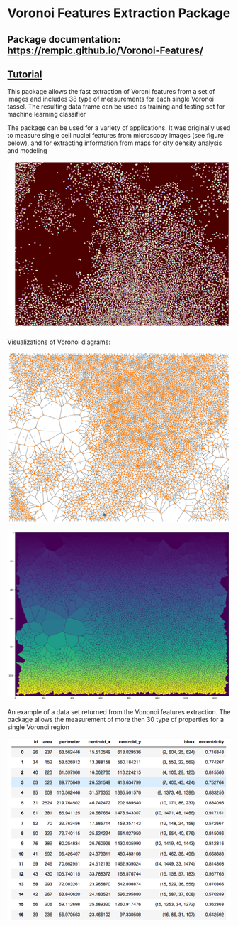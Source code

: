 # Voronoi Features Extraction Package


## Package documentation: https://rempic.github.io/Voronoi-Features/

## [Tutorial](./tutorial/Voronoi_Features_Tutorial.ipynb)

This package allows the fast extraction of Voroni features from a set of images and includes 38 type of measurements for each single Voronoi tassel. The resulting data frame can be used as training and testing set for machine learning classifier

The package can be used for a variety of applications. It was originally used to measure single cell nuclei features from microscopy images (see figure below), and for extracting information from maps for city density analysis and modeling


![Screenshot](/images/1.png)

Visualizations of Voronoi diagrams:

![Screenshot](/images/3.png)

![Screenshot](/images/4.png)

An example of a data set returned from the Vononoi features extraction. The package allows the measurement
of more then 30 type of properties for a single Voronoi region

![Screenshot](/images/5.png)
